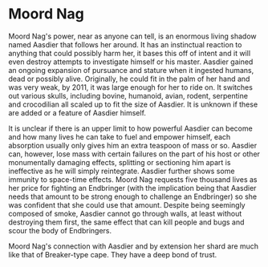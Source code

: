 # Moord Nag
Moord Nag's power, near as anyone can tell, is an enormous living shadow named Aasdier that follows her around. It has an instinctual reaction to anything that could possibly harm her, it bases this off of intent and it will even destroy attempts to investigate himself or his master. Aasdier gained an ongoing expansion of pursuance and stature when it ingested humans, dead  or possibly alive. Originally, he could fit in the palm of her hand and was very weak, by 2011, it was large enough for her to ride on. It switches out various skulls, including bovine, humanoid, avian, rodent, serpentine and crocodilian all scaled up to fit the size of Aasdier. It is unknown if these are added or a feature of Aasdier himself.

It is unclear if there is an upper limit to how powerful Aasdier can become and how many lives he can take to fuel and empower himself, each absorption usually only gives him an extra teaspoon of mass or so. Aasdier can, however, lose mass with certain failures on the part of his host or other monumentally damaging effects, splitting or sectioning him apart is ineffective as he will simply reintegrate. Aasdier further shows some immunity to space-time effects. Moord Nag requests five thousand lives as her price for fighting an Endbringer (with the implication being that Aasdier needs that amount to be strong enough to challenge an Endbringer) so she was confident that she could use that amount. Despite being seemingly composed of smoke, Aasdier cannot go through walls, at least without destroying them first, the same effect that can kill people and bugs and scour the body of Endbringers.

Moord Nag's connection with Aasdier and by extension her shard are much like that of Breaker-type cape. They have a deep bond of trust.

